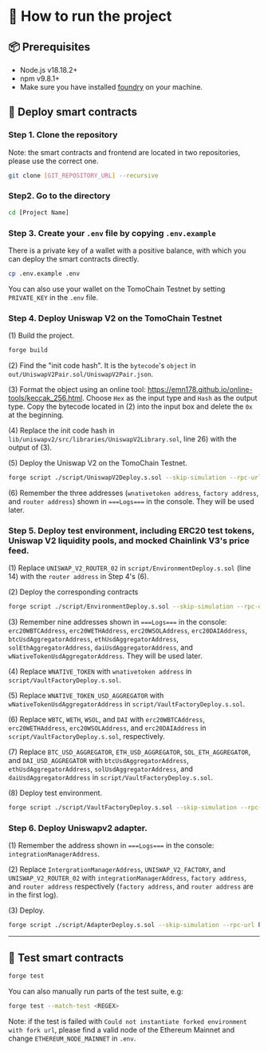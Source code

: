 # 🚀 How to run the project

## 📦 Prerequisites

- Node.js v18.18.2+
- npm v9.8.1+
- Make sure you have installed [foundry](https://github.com/foundry-rs/foundry) on your machine.

## 🔆 Deploy smart contracts

### Step 1. Clone the repository

Note: the smart contracts and frontend are located in two repositories, please use the correct one.

```bash
git clone [GIT_REPOSITORY_URL] --recursive
```

### Step2. Go to the directory
```bash
cd [Project Name]
```

### Step 3. Create your `.env` file by copying `.env.example`

There is a private key of a wallet with a positive balance, with which you can deploy the smart contracts directly.

```bash
cp .env.example .env
```

You can also use your wallet on the TomoChain Testnet by setting `PRIVATE_KEY` in the `.env` file.


### Step 4. Deploy Uniswap V2 on the TomoChain Testnet

(1) Build the project.
```bash
forge build
```

(2) Find the "init code hash". It is the `bytecode`'s `object` in `out/UniswapV2Pair.sol/UniswapV2Pair.json`.

(3) Format the object using an online tool: https://emn178.github.io/online-tools/keccak_256.html. Choose `Hex` as the input type and `Hash` as the output type. Copy the bytecode located in (2) into the input box and delete the `0x` at the beginning.

(4) Replace the init code hash in `lib/uniswapv2/src/libraries/UniswapV2Library.sol`, line 26) with the output of (3).

(5) Deploy the Uniswap V2 on the TomoChain Testnet.
```bash
forge script ./script/UniswapV2Deploy.s.sol --skip-simulation --rpc-url https://rpc.testnet.tomochain.com --broadcast --slow -vvv
```

(6) Remember the three addresses (`wnativetoken address`, `factory address`, and `router address`) shown in `===Logs===` in the console. They will be used later.

### Step 5. Deploy test environment, including ERC20 test tokens, Uniswap V2 liquidity pools, and mocked Chainlink V3's price feed.

(1) Replace `UNISWAP_V2_ROUTER_02` in `script/EnvironmentDeploy.s.sol` (line 14) with the `router address` in Step 4's (6).

(2) Deploy the corresponding contracts
```bash
forge script ./script/EnvironmentDeploy.s.sol --skip-simulation --rpc-url https://rpc.testnet.tomochain.com --broadcast --slow -vvv
```

(3) Remember nine addresses shown in `===Logs===` in the console: `erc20WBTCAddress`, `erc20WETHAddress`, `erc20WSOLAddress`, `erc20DAIAddress`, `btcUsdAggregatorAddress`, `ethUsdAggregatorAddress`, `solEthAggregatorAddress`, `daiUsdAggregatorAddress`, and `wNativeTokenUsdAggregatorAddress`. They will be used later.

(4) Replace `WNATIVE_TOKEN` with `wnativetoken address` in `script/VaultFactoryDeploy.s.sol`.

(5) Replace `WNATIVE_TOKEN_USD_AGGREGATOR` with `wNativeTokenUsdAggregatorAddress` in `script/VaultFactoryDeploy.s.sol`.

(6) Replace `WBTC`, `WETH`, `WSOL`, and `DAI` with `erc20WBTCAddress`, `erc20WETHAddress`, `erc20WSOLAddress`, and `erc20DAIAddress` in `script/VaultFactoryDeploy.s.sol`, respectively.

(7) Replace `BTC_USD_AGGREGATOR`, `ETH_USD_AGGREGATOR`, `SOL_ETH_AGGREGATOR`, and `DAI_USD_AGGREGATOR` with `btcUsdAggregatorAddress`, `ethUsdAggregatorAddress`, `solUsdAggregatorAddress`, and `daiUsdAggregatorAddress` in `script/VaultFactoryDeploy.s.sol`. 

(8) Deploy test environment.
```bash
forge script ./script/VaultFactoryDeploy.s.sol --skip-simulation --rpc-url https://rpc.testnet.tomochain.com --broadcast --slow -vvv
```

### Step 6. Deploy Uniswapv2 adapter.

(1) Remember the address shown in `===Logs===` in the console: `integrationManagerAddress`.

(2) Replace `IntergrationManagerAddress`, `UNISWAP_V2_FACTORY`, and `UNISWAP_V2_ROUTER_02` with `integrationManagerAddress`, `factory address`, and `router address` respectively (`factory address`, and `router address` are in the first log).

(3) Deploy.
```bash
forge script ./script/AdapterDeploy.s.sol --skip-simulation --rpc-url https://rpc.testnet.tomochain.com --broadcast --slow -vvv
```

------

## 🔆 Test smart contracts

```bash
forge test
```

You can also manually run parts of the test suite, e.g:
```bash
forge test --match-test <REGEX>
```

Note: if the test is failed with `Could not instantiate forked environment with fork url`, please find a valid node of the Ethereum Mainnet and change `ETHEREUM_NODE_MAINNET` in `.env`.
